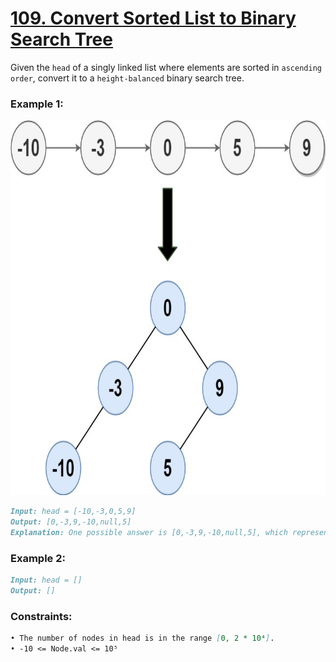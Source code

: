 # [**109. Convert Sorted List to Binary Search Tree**](https://leetcode.com/problems/convert-sorted-list-to-binary-search-tree/description/)

Given the `head` of a singly linked list where elements are sorted in `ascending order`, convert it to a `height-balanced` binary search tree.

### **Example 1:**

<img src="https://raw.githubusercontent.com/leetcoin-releases/leetcode-solution/refs/heads/main/res/pin/474403481-8a4ef477-7927-467f-be2b-961094c919ff.jpg" width="1580" height="600"/>

```md
Input: head = [-10,-3,0,5,9]
Output: [0,-3,9,-10,null,5]
Explanation: One possible answer is [0,-3,9,-10,null,5], which represents the shown height balanced BST.
```

### **Example 2:**
```md
Input: head = []
Output: []
```

### **Constraints:**
```md
• The number of nodes in head is in the range [0, 2 * 10⁴].
• -10 <= Node.val <= 10⁵
```